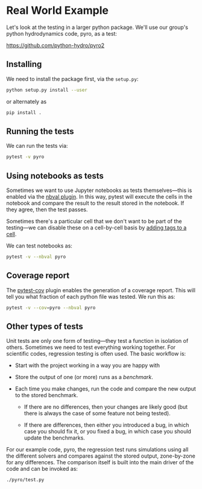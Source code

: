 # Real World Example

Let's look at the testing in a larger python package.  We'll use our
group's python hydrodynamics code, pyro, as a test:

https://github.com/python-hydro/pyro2

## Installing

We need to install the package first, via the `setup.py`:

```bash
python setup.py install --user
```

or alternately as

```bash
pip install .
```

## Running the tests

We can run the tests via:

```bash
pytest -v pyro
```

## Using notebooks as tests

Sometimes we want to use Jupyter notebooks as tests themselves&mdash;this
is enabled via the [nbval plugin](https://nbval.readthedocs.io/en/latest/).  In
this way, pytest will execute the cells in the notebook and compare
the result to the result stored in the notebook.  If they agree, then
the test passes.

Sometimes there's a particular cell that we don't want to be part of the
testing&mdash;we can disable these on a cell-by-cell basis by [adding
tags to a cell](https://nbval.readthedocs.io/en/latest/#Using-tags-instead-of-comments).

We can test notebooks as:

```bash
pytest -v --nbval pyro
```

## Coverage report

The [pytest-cov](https://pytest-cov.readthedocs.io/en/latest/) plugin enables the generation
of a coverage report.  This will tell you what fraction of each python file was tested.
We run this as:

```bash
pytest -v --cov=pyro --nbval pyro
```

## Other types of tests

Unit tests are only one form of testing&mdash;they test a function in
isolation of others.  Sometimes we need to test everything working together.
For scientific codes, regression testing is often used.  The basic workflow
is:

* Start with the project working in a way you are happy with

* Store the output of one (or more) runs as a _benchmark_.

* Each time you make changes, run the code and compare the new output
  to the stored benchmark.

  * If there are no differences, then your changes are likely good
    (but there is always the case of some feature not being tested).

  * If there are differences, then either you introduced a bug, in which
    case you should fix it, or you fixed a bug, in which case you should
    update the benchmarks.

For our example code, pyro, the regression test runs simulations using
all the different solvers and compares against the stored output, zone-by-zone
for any differences.  The comparison itself is built into the main driver
of the code and can be invoked as:

```bash
./pyro/test.py
```
